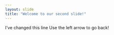 ```yaml
---
layout: slide
title: "Welcome to our second slide!"
---
```

I've changed this line
Use the left arrow to go back!
